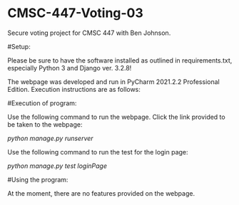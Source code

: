 # CMSC-447-Voting-03
Secure voting project for CMSC 447 with Ben Johnson. 

#Setup:

Please be sure to have the software installed as outlined
in requirements.txt, especially Python 3 and Django ver. 3.2.8!

The webpage was developed and run in PyCharm 2021.2.2 Professional
Edition. Execution instructions are as follows:

#Execution of program:

Use the following command to run the webpage.
Click the link provided to be taken to the webpage:

_python manage.py runserver_

Use the following command to run the test for the login page:

_python manage.py test loginPage_

#Using the program:

At the moment, there are no features provided on the
webpage.